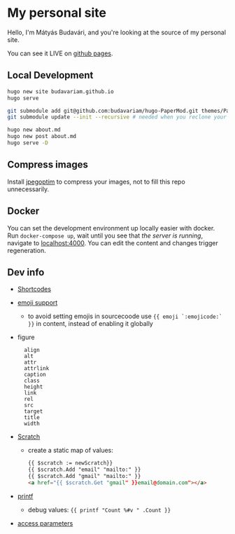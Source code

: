 # My personal site

Hello, I'm Mátyás Budavári, and you're looking at the source of my personal site.

You can see it LIVE on [github pages](https://budavariam.github.io).

## Local Development

```bash
hugo new site budavariam.github.io
hugo serve

git submodule add git@github.com:budavariam/hugo-PaperMod.git themes/PaperModBudavariam --depth=1
git submodule update --init --recursive # needed when you reclone your repo (submodules may not get cloned automatically)

hugo new about.md
hugo new post about.md
hugo serve -D
```

## Compress images

Install [jpegoptim](https://github.com/tjko/jpegoptim) to compress your images, not to fill this repo unnecessarily.

## Docker

You can set the development environment up locally easier with docker.
Run `docker-compose up`, wait until you see that *the server is running*,
navigate to [localhost:4000](localhost:4000).
You can edit the content and changes trigger regeneration.

## Dev info

- [Shortcodes](https://gohugo.io/content-management/shortcodes/)
- [emoji support](https://gohugo.io/functions/emojify/)
  - to avoid setting emojis in sourcecoode use ```{{ emoji `:emojicode:` }}``` in content, instead of enabling it globally
- figure

  ```text
    align
    alt
    attr
    attrlink
    caption
    class
    height
    link
    rel
    src
    target
    title
    width
  ```

- [Scratch](https://gohugo.io/functions/scratch/)
  - create a static map of values:

    ```html
    {{ $scratch := newScratch}}
    {{ $scratch.Add "email" "mailto:" }}
    {{ $scratch.Add "gmail" "mailto:" }}
    <a href="{{ $scratch.Get "gmail" }}email@domain.com"></a>
    ```

- [printf](https://gohugo.io/functions/printf/)
  - debug values: `{{ printf "Count %#v " .Count }}`
- [access parameters](https://gohugo.io/templates/shortcode-templates/#access-parameters)